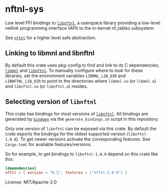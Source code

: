 # nftnl-sys

Low level FFI bindings to [`libnftnl`], a userspace library providing a low-level netlink
programming interface (API) to the in-kernel nf_tables subsystem.

See [`nftnl`] for a higher level safe abstraction.

## Linking to libmnl and libnftnl

By default this crate uses pkg-config to find and link to its C dependencies, [`libmnl`] and
[`libnftnl`]. To manually configure where to look for these libraries, set the environment
variables `LIBMNL_LIB_DIR` and `LIBNFTNL_LIB_DIR` to point to the directories where `libmnl.so`
(or `libmnl.a`) and `libnftnl.so` (or `libnftnl.a`) resides.

## Selecting version of `libnftnl`

This crate has bindings for most versions of [`libnftnl`]. All bindings are generated by
[`bindgen`] via the `generate_bindings.sh` script in this repository.

Only one version of `libnftnl` can be exposed via this crate. By default the crate exports the
bindings for the oldest supported version (`libnftnl-1.0.6`). To get newer versions activate the
corresponding features. See `Cargo.toml` for available features/versions.

So for example, to get bindings to `libnftnl-1.0.9` depend on this crate like this:
```toml
[dependencies]
nftnl = { version = "0.1", features = ["nftnl-1-0-9"] }
```

[`libnftnl`]: https://netfilter.org/projects/libnftnl/
[`libmnl`]: https://netfilter.org/projects/libmnl/
[`nftnl`]: https://crates.io/crates/nftnl
[`bindgen`]: https://crates.io/crates/bindgen

License: MIT/Apache-2.0

